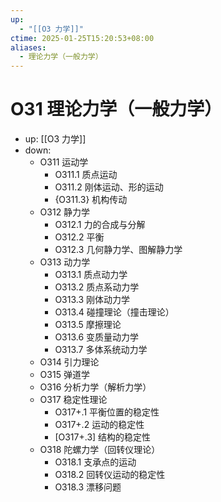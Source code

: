```yaml
---
up:
  - "[[O3 力学]]"
ctime: 2025-01-25T15:20:53+08:00
aliases:
  - 理论力学（一般力学）
---
```


# O31 理论力学（一般力学）

- up: [[O3 力学]]
- down:	
	- O311 运动学
		- O311.1 质点运动
		- O311.2 刚体运动、形的运动
		- {O311.3} 机构传动
	- O312 静力学
		- O312.1 力的合成与分解
		- O312.2 平衡
		- O312.3 几何静力学、图解静力学
	- O313 动力学
		- O313.1 质点动力学
		- O313.2 质点系动力学
		- O313.3 刚体动力学
		- O313.4 碰撞理论（撞击理论）
		- O313.5 摩擦理论
		- O313.6 变质量动力学
		- O313.7 多体系统动力学
	- O314 引力理论
	- O315 弹道学
	- O316 分析力学（解析力学）
	- O317 稳定性理论
		- O317+.1 平衡位置的稳定性
		- O317+.2 运动的稳定性
		- [O317+.3] 结构的稳定性
	- O318 陀螺力学（回转仪理论）
		- O318.1 支承点的运动
		- O318.2 回转仪运动的稳定性
		- O318.3 漂移问题
	
